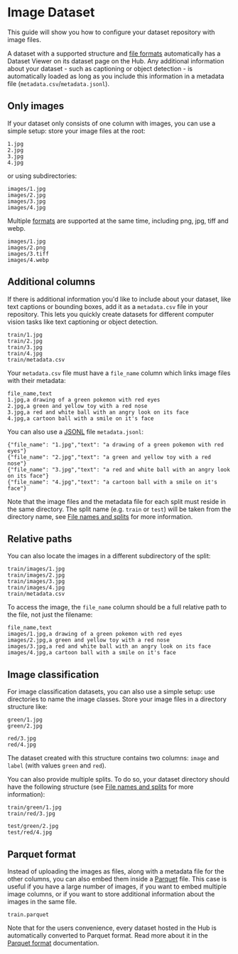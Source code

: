 # Image Dataset

This guide will show you how to configure your dataset repository with image files.

A dataset with a supported structure and [file formats](./datasets-adding#file-formats) automatically has a Dataset Viewer on its dataset page on the Hub. Any additional information about your dataset - such as captioning or object detection - is automatically loaded as long as you include this information in a metadata file (`metadata.csv`/`metadata.jsonl`).

## Only images

If your dataset only consists of one column with images, you can use a simple setup: store your image files at the root:

```
1.jpg
2.jpg
3.jpg
4.jpg
```

or using subdirectories:

```
images/1.jpg
images/2.jpg
images/3.jpg
images/4.jpg
```

Multiple [formats](./datasets-adding#file-formats) are supported at the same time, including png, jpg, tiff and webp.

```
images/1.jpg
images/2.png
images/3.tiff
images/4.webp
```

## Additional columns

If there is additional information you'd like to include about your dataset, like text captions or bounding boxes, add it as a `metadata.csv` file in your repository. This lets you quickly create datasets for different computer vision tasks like text captioning or object detection.

```
train/1.jpg
train/2.jpg
train/3.jpg
train/4.jpg
train/metadata.csv
```

Your `metadata.csv` file must have a `file_name` column which links image files with their metadata:

```csv
file_name,text
1.jpg,a drawing of a green pokemon with red eyes
2.jpg,a green and yellow toy with a red nose
3.jpg,a red and white ball with an angry look on its face
4.jpg,a cartoon ball with a smile on it's face
```

You can also use a [JSONL](https://jsonlines.readthedocs.io/en/latest/) file `metadata.jsonl`:

```jsonl
{"file_name": "1.jpg","text": "a drawing of a green pokemon with red eyes"}
{"file_name": "2.jpg","text": "a green and yellow toy with a red nose"}
{"file_name": "3.jpg","text": "a red and white ball with an angry look on its face"}
{"file_name": "4.jpg","text": "a cartoon ball with a smile on it's face"}
```

Note that the image files and the metadata file for each split must reside in the same directory. The split name (e.g. `train` or `test`) will be taken from the directory name, see [File names and splits](./datasets-file-names-and-splits) for more information.

## Relative paths

You can also locate the images in a different subdirectory of the split:

```
train/images/1.jpg
train/images/2.jpg
train/images/3.jpg
train/images/4.jpg
train/metadata.csv
```

To access the image, the `file_name` column should be a full relative path to the file, not just the filename:

```csv
file_name,text
images/1.jpg,a drawing of a green pokemon with red eyes
images/2.jpg,a green and yellow toy with a red nose
images/3.jpg,a red and white ball with an angry look on its face
images/4.jpg,a cartoon ball with a smile on it's face
```

## Image classification

For image classification datasets, you can also use a simple setup: use directories to name the image classes. Store your image files in a directory structure like:

```
green/1.jpg
green/2.jpg

red/3.jpg
red/4.jpg
```

The dataset created with this structure contains two columns: `image` and `label` (with values `green` and `red`).

You can also provide multiple splits. To do so, your dataset directory should have the following structure (see [File names and splits](./datasets-file-names-and-splits) for more information):

```
train/green/1.jpg
train/red/3.jpg

test/green/2.jpg
test/red/4.jpg
```

## Parquet format

Instead of uploading the images as files, along with a metadata file for the other columns, you can also embed them inside a [Parquet](https://parquet.apache.org/) file. This case is useful if you have a large number of images, if you want to embed multiple image columns, or if you want to store additional information about the images in the same file.

```
train.parquet
```

Note that for the users convenience, every dataset hosted in the Hub is automatically converted to Parquet format. Read more about it in the [Parquet format](./datasets-viewer#access-the-parquet-files) documentation.
